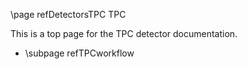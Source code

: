\page refDetectorsTPC TPC


This is a top page for the TPC detector documentation.

- \subpage refTPCworkflow
